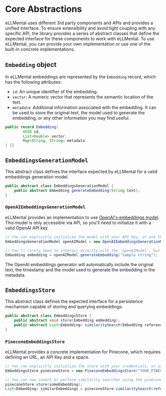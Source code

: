# Core Abstractions

eLLMental uses different 3rd party components and APIs and provides a unified interface. To ensure extensibility and avoid tight coupling with any specific API, the library provides a series of abstract classes that define the expected interface for these components to work with eLLMental. To use eLLMental, you can provide your own implementation or use one of the built-in concrete implementations.

## `Embedding` object

In eLLMental embeddings are represented by the `Embedding` record, which has the following attributes:

- `id`: An unique identifier of the embedding.
- `vector`: A numeric vector that represents the semantic location of the text.
- `metadata`: Additional information associated with the embedding. It can be used to store the original text, the model used to generate the embedding, or any other information you may find useful.

```java
public record Embedding(
        UUID id,
        List<Double> vector,
        Map<String, String> metadata
) {}

```

## `EmbeddingsGenerationModel`

This abstract class defines the interface expected by eLLMental for a valid embeddings generation model.

```java
public abstract class EmbeddingsGenerationModel {
    public abstract Embedding generateEmbedding(String text);
}
```

### `OpenAIEmbeddingsGenerationModel`

eLLMental provides an implementation to use [OpenAI's embeddings model](https://platform.openai.com/docs/guides/embeddings). This model is only accessible via API, so you'll need to initialize it with a valid OpenAI API key.

```java
// You can explicitly initialize the model with your API key, or use the constructor without parameters and set the `OPENAI_API_KEY` environment variable.
EmbeddingsGenerationModel openAIModel = new OpenAIEmbeddingsGenerationModel("YOUR_OPENAI_API_KEY");

// You'll rarely need to interact directly with the `openAIModel`, but you can use it to generate an embedding object:
Embedding embedding = openAIModel.generateEmbedding("Sample string");
```

The OpenAI embeddings generator will automatically include the original text, the timestamp and the model used to generate the embedding in the metadata. 

## `EmbeddingsStore`

This abstract class defines the expected interface for a persistence mechanism capable of storing and querying embeddings:

```java
public abstract class EmbeddingsStore {
    public abstract void store(Embedding embedding);
    public abstract List<Embedding> similaritySearch(Embedding reference, int limit);
}
```

### `PineconeEmbeddingsStore`

eLLMental provides a concrete implementation for Pinecone, which requires defining an URL, an API Key and a space.

```java
// You can explicitly initialize the store with your credentials, or use the constructor with no parameters and set the `PINECONE_URL`, `PINECONE_API_KEY` and `PINECONE_NAMESPACE` environment variables.
EmbeddingsStore pineconeStore = new PineconeEmbeddingsStore("YOUR_PINECONE_URL", "YOUR_PINECONE_API_KEY", "YOUR_PINECONE_NAMESPACE");

// You can now insert or perform similarity searches using the pineconeStore instance:
pineconeStore.store(someEmbedding);
List<Embedding> similarEmbeddings = pineconeStore.similaritySearch(referenceEmbedding, 5);
```